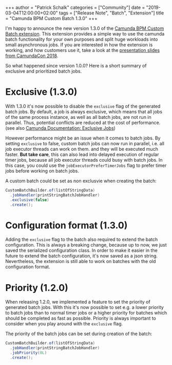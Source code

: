 +++
author = "Patrick Schalk"
categories = ["Community"]
date = "2019-03-04T12:00:00+02:00"
tags = ["Release Note", "Batch", "Extension"]
title = "Camunda BPM Custom Batch 1.3.0"
+++
 
I'm happy to announce the new version 1.3.0 of the [Camunda BPM Custom Batch extension](https://github.com/camunda/camunda-bpm-custom-batch). This extension provides a simple way to use the camunda batch functionality for your own purposes and split huge workloads into small asynchronous jobs. If you are interested in how the extension is working, and how customers use it, take a look at the [presentation slides from CamundaCon 2018](https://www.slideshare.net/camunda/camundacon-2018-custom-batch-extension).
 
So what happened since version 1.0.0? Here is a short summary of exclusive and prioritized batch jobs.
 
<!--more-->
 
# Exclusive (1.3.0)
 
With 1.3.0 it's now possible to disable the `exclusive` flag of the generated batch jobs.
By default, a job is always exclusive, which means that all jobs of the same process instance, as well as all batch jobs, are not run in parallel. Thus, potential conflicts are reduced at the cost of performance.
(see also [Camunda Documentation: Exclusive Jobs](https://docs.camunda.org/manual/latest/user-guide/process-engine/the-job-executor/#exclusive-jobs))
 
However performance might be an issue when it comes to batch jobs. By setting `exclusive` to false, custom batch jobs can now run in parallel, i.e. all job executor threads can work on them. and they will be executed much faster. **But take care**, this can also lead into delayed execution of regular timer jobs, because all job executor threads could busy with batch jobs.
In this case, you could use the `jobExecutorPreferTimerJobs` flag to prefer timer jobs before working on batch jobs.

A custom batch could be set as non exclusvie when creating the batch:

```java
CustomBatchBuilder.of(listOfStringData)
  .jobHandler(printStringBatchJobHandler)
  .exclusive(false)
  .create();
```
 
# Configuration format (1.3.0)
 
Adding the `exclusive` flag to the batch also required to extend the batch configuration. This is always a breaking change, because up to now, we just saved the serialized configuration class. In order to make it easier in the future to extend the batch configuration, it's now saved as a json string.
Nevertheless, the extension is still able to work on batches with the old configuration format.
 
# Priority (1.2.0)
 
When releasing 1.2.0, we implemented a feature to set the priority of generated batch jobs. With this it's now possible to set e.g. a lower priority to batch jobs than to normal timer jobs or a higher priority for batches which should be completed as fast as possible. Priority is always important to consider when you play around with the `exclusive` flag.

The priority of the batch jobs can be set during creation of the batch:

```java
CustomBatchBuilder.of(listOfStringData)
  .jobHandler(printStringBatchJobHandler)
  .jobPriority(0L)
  .create();
```

